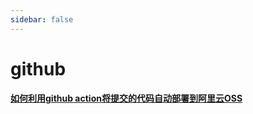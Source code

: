 ```yaml
---
sidebar: false
---
```

# github



#### [如何利用github action将提交的代码自动部署到阿里云OSS](如何利用github_action将提交的代码自动部署到阿里云OSS.md) 